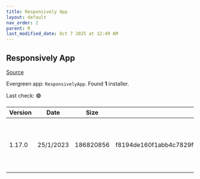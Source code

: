 ```yaml
---
title: Responsively App
layout: default
nav_order: 2
parent: R
last_modified_date: Oct 7 2025 at 12:49 AM
---
```


## Responsively App

[Source](https://responsively.app/)

Evergreen app: `ResponsivelyApp`. Found **1** installer.

Last check: 🟢

| Version | Date      | Size      | Sha256                                                           | Architecture | InstallerType | Type | URI                                                                                                                                                                                                                                                  |
| ------- | --------- | --------- | ---------------------------------------------------------------- | ------------ | ------------- | ---- | ---------------------------------------------------------------------------------------------------------------------------------------------------------------------------------------------------------------------------------------------------- |
| 1.17.0  | 25/1/2023 | 186820856 | f8194de160f1abb4c7829ff15ae15c2ca53fb1884797dc5d757f522a3c1215d2 | x86          | Default       | exe  | [https://github.com/responsively-org/responsively-app-releases/releases/download/v1.17.0/ResponsivelyApp-Setup-1.17.0.exe](https://github.com/responsively-org/responsively-app-releases/releases/download/v1.17.0/ResponsivelyApp-Setup-1.17.0.exe) |
